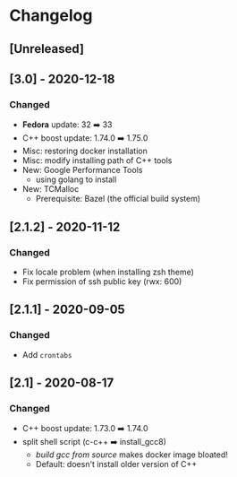 # Changelog

## [Unreleased]

## [3.0] - 2020-12-18

### Changed

- **Fedora** update: 32 ➡️ 33
- C++ boost update: 1.74.0 ➡️ 1.75.0
- Misc: restoring docker installation
- Misc: modify installing path of C++ tools
- New: Google Performance Tools
  - using golang to install
- New: TCMalloc
  - Prerequisite: Bazel (the official build system)

## [2.1.2] - 2020-11-12

### Changed

- Fix locale problem (when installing zsh theme)
- Fix permission of ssh public key (rwx: 600)

## [2.1.1] - 2020-09-05

### Changed

- Add `crontabs`

## [2.1] - 2020-08-17

### Changed

- C++ boost update: 1.73.0 ➡️ 1.74.0
- split shell script (c-c++ ➡️ install_gcc8)
  - *build gcc from source* makes docker image bloated!
  - Default: doesn't install older version of C++